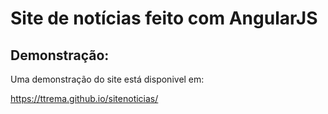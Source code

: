 ﻿# Site de notícias feito com AngularJS


## Demonstração:

Uma demonstração do site está disponivel em:

https://ttrema.github.io/sitenoticias/
